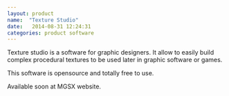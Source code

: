 ```yaml
---
layout: product
name:  "Texture Studio"
date:   2014-08-31 12:24:31
categories: product software
---
```


Texture studio is a software for graphic designers. It allow to easily build complex procedural textures to be used later in graphic software or games.

This software is opensource and totally free to use.

<div class="alert alert-danger" role="alert">
	<p>Available soon at MGSX website.</p>
</div>